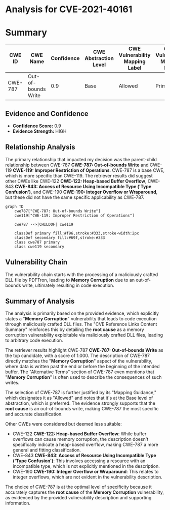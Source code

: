 # Analysis for CVE-2021-40161

# Summary
| CWE ID    | CWE Name                        | Confidence | CWE Abstraction Level | CWE Vulnerability Mapping Label | CWE-Vulnerability Mapping Notes |
| --------- | ------------------------------- | ---------- | --------------------- | ------------------------------- | ------------------------------- |
| CWE-787   | Out-of-bounds Write             | 0.9        | Base                  | Allowed                        | Primary CWE                     |

## Evidence and Confidence

*   **Confidence Score:** 0.9
*   **Evidence Strength:** HIGH

## Relationship Analysis
The primary relationship that impacted my decision was the parent-child relationship between CWE-787 **CWE-787: Out-of-bounds Write** and CWE-119 **CWE-119: Improper Restriction of Operations**. CWE-787 is a base CWE, which is more specific than CWE-119. The retriever results did suggest other CWEs like CWE-122 **CWE-122: Heap-based Buffer Overflow**, CWE-843 **CWE-843: Access of Resource Using Incompatible Type ('Type Confusion')**, and CWE-190 **CWE-190: Integer Overflow or Wraparound**, but these did not have the same specific applicability as CWE-787.

```mermaid
graph TD
    cwe787["CWE-787: Out-of-bounds Write"]
    cwe119["CWE-119: Improper Restriction of Operations"]

    cwe787 -->|CHILDOF| cwe119

    classDef primary fill:#f96,stroke:#333,stroke-width:2px
    classDef secondary fill:#69f,stroke:#333
    class cwe787 primary
    class cwe119 secondary
```

## Vulnerability Chain
The vulnerability chain starts with the processing of a maliciously crafted DLL file by PDFTron, leading to **Memory Corruption** due to an out-of-bounds write, ultimately resulting in code execution.

## Summary of Analysis
The analysis is primarily based on the provided evidence, which explicitly states a "**Memory Corruption**" vulnerability that leads to code execution through maliciously crafted DLL files. The "CVE Reference Links Content Summary" reinforces this by detailing the **root cause** as a memory corruption vulnerability exploitable via maliciously crafted DLL files, leading to arbitrary code execution.

The retriever results highlight CWE-787 **CWE-787: Out-of-bounds Write** as the top candidate, with a score of 1.000. The description of CWE-787 directly matches the "**Memory Corruption**" aspect of the vulnerability, where data is written past the end or before the beginning of the intended buffer. The "Alternative Terms" section of CWE-787 even mentions that "**Memory Corruption**" is often used to describe the consequences of such writes.

The selection of CWE-787 is further justified by its "Mapping Guidance," which designates it as "Allowed" and notes that it's at the Base level of abstraction, which is preferred. The evidence strongly supports that the **root cause** is an out-of-bounds write, making CWE-787 the most specific and accurate classification.

Other CWEs were considered but deemed less suitable:

*   CWE-122 **CWE-122: Heap-based Buffer Overflow**: While buffer overflows can cause memory corruption, the description doesn't specifically indicate a heap-based overflow, making CWE-787 a more general and fitting classification.
*   CWE-843 **CWE-843: Access of Resource Using Incompatible Type ('Type Confusion')**: This involves accessing a resource with an incompatible type, which is not explicitly mentioned in the description.
*   CWE-190 **CWE-190: Integer Overflow or Wraparound**: This relates to integer overflows, which are not evident in the vulnerability description.

The choice of CWE-787 is at the optimal level of specificity because it accurately captures the **root cause** of the **Memory Corruption** vulnerability, as evidenced by the provided vulnerability description and supporting information.
